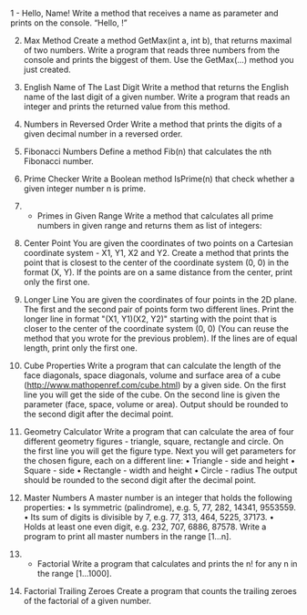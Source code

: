 1 -	Hello, Name!
Write a method that receives a name as parameter and prints on the console. “Hello, <name>!”

2.	Max Method
Create a method GetMax(int a, int b), that returns maximal of two numbers. Write a program that reads three numbers from the console and prints the biggest of them. Use the GetMax(…) method you just created.

3.	English Name оf The Last Digit
Write a method that returns the English name of the last digit of a given number. Write a program that reads an integer and prints the returned value from this method.

4.	Numbers in Reversed Order
Write a method that prints the digits of a given decimal number in a reversed order.

5.	Fibonacci Numbers
Define a method Fib(n) that calculates the nth Fibonacci number. 

6.	Prime Checker
Write a Boolean method IsPrime(n) that check whether a given integer number n is prime. 

7.	* Primes in Given Range
Write a method that calculates all prime numbers in given range and returns them as list of integers:

8.	Center Point
You are given the coordinates of two points on a Cartesian coordinate system - X1, Y1, X2 and Y2. Create a method that prints the point that is closest to the center of the coordinate system (0, 0) in the format (X, Y). If the points are on a same distance from the center, print only the first one.

9.	Longer Line
You are given the coordinates of four points in the 2D plane. The first and the second pair of points form two different lines. Print the longer line in format "(X1, Y1)(X2, Y2)" starting with the point that is closer to the center of the coordinate system (0, 0) (You can reuse the method that you wrote for the previous problem). If the lines are of equal length, print only the first one.

10.	Cube Properties
Write a program that can calculate the length of the face diagonals, space diagonals, volume and surface area of a cube (http://www.mathopenref.com/cube.html) by a given side. On the first line you will get the side of the cube. On the second line is given the parameter (face, space, volume or area).
Output should be rounded to the second digit after the decimal point.

11.	Geometry Calculator
Write a program that can calculate the area of four different geometry figures - triangle, square, rectangle and circle.
On the first line you will get the figure type. Next you will get parameters for the chosen figure, each on a different line:
•	Triangle - side and height
•	Square - side
•	Rectangle - width and height
•	Circle - radius
The output should be rounded to the second digit after the decimal point.

12.	Master Numbers
A master number is an integer that holds the following properties:
•	Is symmetric (palindrome), e.g. 5, 77, 282, 14341, 9553559.
•	Its sum of digits is divisible by 7, e.g. 77, 313, 464, 5225, 37173.
•	Holds at least one even digit, e.g. 232, 707, 6886, 87578.
Write a program to print all master numbers in the range [1…n].

13.	* Factorial
Write a program that calculates and prints the n! for any n in the range [1…1000].

14.	Factorial Trailing Zeroes
Create a program that counts the trailing zeroes of the factorial of a given number.
